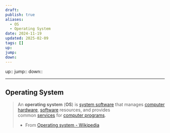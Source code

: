 ```yaml
---
draft: 
publish: true
aliases:
  - OS
  - Operating System
date: 2024-11-19
updated: 2025-02-09
tags: []
up: 
jump: 
down: 
---
```


up::
jump::
down::

---

## Operating System

> An **operating system** (**OS**) is [system software](https://en.wikipedia.org/wiki/System_software "System software") that manages [computer hardware](https://en.wikipedia.org/wiki/Computer_hardware "Computer hardware"), [software](https://en.wikipedia.org/wiki/Software "Software") resources, and provides common [services](https://en.wikipedia.org/wiki/Daemon_(computing) "Daemon (computing)") for [computer programs](https://en.wikipedia.org/wiki/Computer_program "Computer program").
> - From [Operating system - Wikipedia](https://en.wikipedia.org/wiki/Operating_system)
